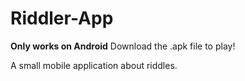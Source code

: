 ﻿# Riddler-App
**Only works on Android**
Download the .apk file to play!

A small mobile application about riddles.

